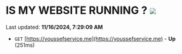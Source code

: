 # IS MY WEBSITE RUNNING ? [![](https://img.shields.io/static/v1?label=Sponsor&message=%E2%9D%A4&logo=GitHub&color=%23fe8e86)](https://github.com/sponsors/Youssef-Lehmam)

Last updated: **11/16/2024, 7:29:09 AM**

- `GET` [https://youssefservice.me](https://youssefservice.me) - **Up** (251ms)
